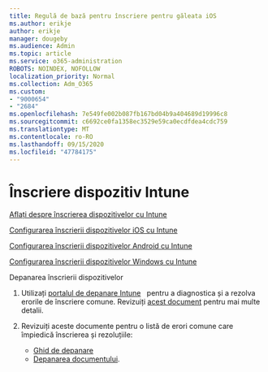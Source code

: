 ```yaml
---
title: Regulă de bază pentru înscriere pentru găleata iOS
ms.author: erikje
author: erikje
manager: dougeby
ms.audience: Admin
ms.topic: article
ms.service: o365-administration
ROBOTS: NOINDEX, NOFOLLOW
localization_priority: Normal
ms.collection: Adm_O365
ms.custom:
- "9000654"
- "2684"
ms.openlocfilehash: 7e549fe002b087fb167bd04b9a404689d19996c8
ms.sourcegitcommit: c6692ce0fa1358ec3529e59ca0ecdfdea4cdc759
ms.translationtype: MT
ms.contentlocale: ro-RO
ms.lasthandoff: 09/15/2020
ms.locfileid: "47784175"
---
```

# <a name="intune-device-enrollment"></a>Înscriere dispozitiv Intune

[Aflați despre înscrierea dispozitivelor cu Intune](https://docs.microsoft.com/intune/enrollment/device-enrollment)

[Configurarea înscrierii dispozitivelor iOS cu Intune](https://docs.microsoft.com/intune/enrollment/ios-enroll)

[Configurarea înscrierii dispozitivelor Android cu Intune](https://docs.microsoft.com/intune/android-enroll)

[Configurarea înscrierii dispozitivelor Windows cu Intune](https://docs.microsoft.com/intune/windows-enroll)

Depanarea înscrierii dispozitivelor

1. Utilizați [portalul de depanare Intune](https://devicemanagement.microsoft.com/#blade/Microsoft_Intune_DeviceSettings/TroubleshootBlade)   pentru a diagnostica și a rezolva erorile de înscriere comune. Revizuiți [acest document](https://docs.microsoft.com/intune/help-desk-operators) pentru mai multe detalii.

2. Revizuiți aceste documente pentru o listă de erori comune care împiedică înscrierea și rezoluțiile:
    - [Ghid de depanare](https://support.microsoft.com/help/4469913/troubleshooting-windows-device-enrollment-problems-in-microsoft-intune)
    - [Depanarea documentului](https://docs.microsoft.com/intune/troubleshoot-device-enrollment-in-intune).
